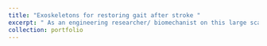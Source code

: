 ```yaml
---
title: "Exoskeletons for restoring gait after stroke " 
excerpt: " As an engineering researcher/ biomechanist on this large scale project my focus was on assisting in experimental data collections, data analysis, and presentation. We would use the data to inform the design of new iterations of the wearable device. <br/><img src='/images/Exoskeleton.png'>"
collection: portfolio
---
```



